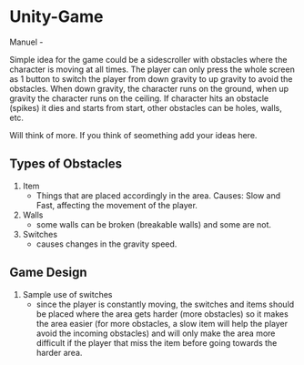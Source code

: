 # Unity-Game

Manuel -

Simple idea for the game could be a sidescroller with obstacles where the character is moving at all times. The player can only press the whole screen as 1 button to switch the player from down gravity to up gravity to avoid the obstacles. When down gravity, the character runs on the ground, when up gravity the character runs on the ceiling. If character hits an obstacle (spikes) it dies and starts from start, other obstacles can be holes, walls, etc.

Will think of more. If you think of seomething add your ideas here.

## Types of Obstacles
1. Item
    - Things that are placed accordingly in the area. Causes: Slow and Fast, affecting the movement of the player.
2. Walls
    - some walls can be broken (breakable walls) and some are not.
3. Switches
    - causes changes in the gravity speed.


## Game Design
1. Sample use of switches
    - since the player is constantly moving, the switches and items should be placed where the area gets harder (more obstacles) so it makes the area easier (for more obstacles, a slow item will help the player avoid the incoming obstacles) and will only make the area more difficult if the player that miss the item before going towards the harder area.
